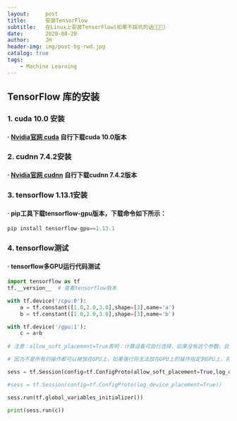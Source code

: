 ```yaml
---
layout:     post
title:      安装TensorFlow
subtitle:   在Linux上安装TensorFlow(如果不踩坑的话🙈🙊🙉)
date:       2020-08-20
author:     JH
header-img: img/post-bg-rwd.jpg
catalog: true
tags:
    - Machine Learning    
---
```


## TensorFlow 库的安装

### 1. cuda 10.0 安装
#### · [Nvidia官网 cuda](https://developer.nvidia.com/cuda-toolkit-archive) 自行下载cuda 10.0版本
### 2. cudnn 7.4.2安装 
#### · [Nvidia官网 cudnn](https://developer.nvidia.com/rdp/cudnn-archive) 自行下载cudnn 7.4.2版本
### 3. tensorflow 1.13.1安装 
#### · pip工具下载tensorflow-gpu版本，下载命令如下所示：
```python
pip install tensorflow-gpu==1.13.1
```
### 4. tensorflow测试
#### · tensorflow多GPU运行代码测试
```python
import tensorflow as tf
tf.__version__  # 查看tensorflow版本

with tf.device('/cpu:0'):
    a = tf.constant([1.0,2.0,3.0],shape=[3],name='a')
    b = tf.constant([1.0,2.0,3.0],shape=[3],name='b')

with tf.device('/gpu:1'):
    c = a+b
   
# 注意：allow_soft_placement=True表明：计算设备可自行选择，如果没有这个参数，会报错。

# 因为不是所有的操作都可以被放在GPU上，如果强行将无法放在GPU上的操作指定到GPU上，将会报错。

sess = tf.Session(config=tf.ConfigProto(allow_soft_placement=True,log_device_placement=True))

#sess = tf.Session(config=tf.ConfigProto(log_device_placement=True))

sess.run(tf.global_variables_initializer())

print(sess.run(c))
```